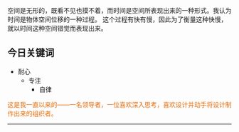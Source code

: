 空间是无形的，既看不见也摸不着，而时间是空间所表现出来的一种形式。我认为时间是物体空间位移的一种过程。 这个过程有快有慢，因此为了衡量这种快慢，就以时间这种空间错觉而表现出来。


## 今日关键词
- 耐心
	- 专注
		- 自律

<font color="#e36c09"><font color="#e36c09">                  这是我一直以来的——一名领导者，一位喜欢深入思考，喜欢设计并动手将设计制作出来的组织者。</font></font>

---

